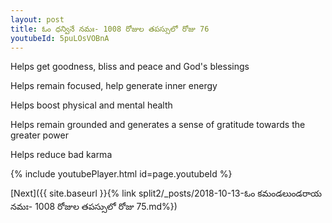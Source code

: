 ```yaml
---
layout: post
title: ఓం ధన్వినే నమః- 1008 రోజుల తపస్సులో రోజు 76
youtubeId: 5puLOsVOBnA
---
```

 
 
Helps get goodness, bliss and peace and God's blessings
 
Helps remain focused, help generate inner energy 
 
Helps boost physical and mental health 
 
Helps remain grounded and generates a sense of gratitude towards the greater power 
 
Helps reduce bad karma
 
 
 
 


{% include youtubePlayer.html id=page.youtubeId %}
 
[Next]({{ site.baseurl }}{% link  split2/_posts/2018-10-13-ఓం కమండలుండరాయ నమః- 1008 రోజుల తపస్సులో రోజు 75.md%})
 
